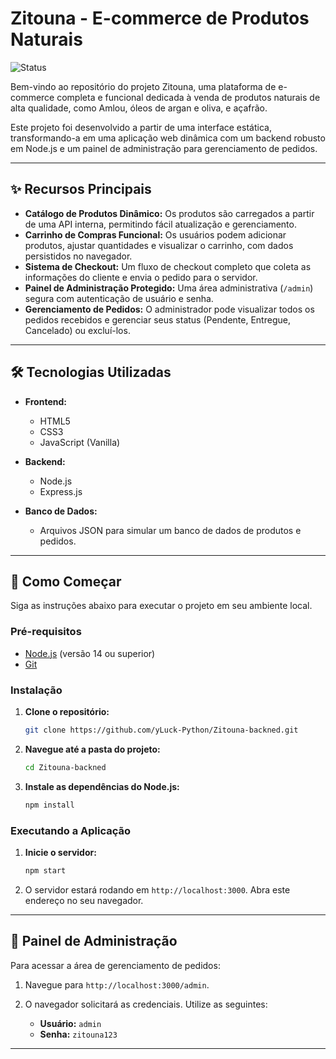 # Zitouna - E-commerce de Produtos Naturais 

![Status](https://img.shields.io/badge/status-ativo-brightgreen)

Bem-vindo ao repositório do projeto Zitouna, uma plataforma de e-commerce completa e funcional dedicada à venda de produtos naturais de alta qualidade, como Amlou, óleos de argan e oliva, e açafrão.

Este projeto foi desenvolvido a partir de uma interface estática, transformando-a em uma aplicação web dinâmica com um backend robusto em Node.js e um painel de administração para gerenciamento de pedidos.

---

## ✨ Recursos Principais

- **Catálogo de Produtos Dinâmico:** Os produtos são carregados a partir de uma API interna, permitindo fácil atualização e gerenciamento.
- **Carrinho de Compras Funcional:** Os usuários podem adicionar produtos, ajustar quantidades e visualizar o carrinho, com dados persistidos no navegador.
- **Sistema de Checkout:** Um fluxo de checkout completo que coleta as informações do cliente e envia o pedido para o servidor.
- **Painel de Administração Protegido:** Uma área administrativa (`/admin`) segura com autenticação de usuário e senha.
- **Gerenciamento de Pedidos:** O administrador pode visualizar todos os pedidos recebidos e gerenciar seus status (Pendente, Entregue, Cancelado) ou excluí-los.

---

## 🛠️ Tecnologias Utilizadas

- **Frontend:**
  - HTML5
  - CSS3
  - JavaScript (Vanilla)

- **Backend:**
  - Node.js
  - Express.js

- **Banco de Dados:**
  - Arquivos JSON para simular um banco de dados de produtos e pedidos.

---

## 🚀 Como Começar

Siga as instruções abaixo para executar o projeto em seu ambiente local.

### Pré-requisitos

- [Node.js](https://nodejs.org/en/) (versão 14 ou superior)
- [Git](https://git-scm.com/)

### Instalação

1.  **Clone o repositório:**
    ```bash
    git clone https://github.com/yLuck-Python/Zitouna-backned.git
    ```

2.  **Navegue até a pasta do projeto:**
    ```bash
    cd Zitouna-backned
    ```

3.  **Instale as dependências do Node.js:**
    ```bash
    npm install
    ```

### Executando a Aplicação

1.  **Inicie o servidor:**
    ```bash
    npm start
    ```
2.  O servidor estará rodando em `http://localhost:3000`. Abra este endereço no seu navegador.

---

## 🔑 Painel de Administração

Para acessar a área de gerenciamento de pedidos:

1.  Navegue para `http://localhost:3000/admin`.
2.  O navegador solicitará as credenciais. Utilize as seguintes:

    - **Usuário:** `admin`
    - **Senha:** `zitouna123`

---